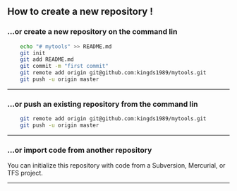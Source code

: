## How to create a new repository !  

### ...or create a new repository on the command lin  

~~~bash
	echo "# mytools" >> README.md  
	git init  
	git add README.md  
	git commit -m "first commit"  
	git remote add origin git@github.com:kingds1989/mytools.git  
	git push -u origin master  
~~~

---


### ...or push an existing repository from the command lin  

~~~bash
	git remote add origin git@github.com:kingds1989/mytools.git  
	git push -u origin master  
~~~

---


### ...or import code from another repository  

You can initialize this repository with code from a Subversion, Mercurial, or TFS project.  

---

